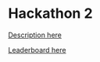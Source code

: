 # Hackathon 2 

[Description here](https://docs.google.com/document/d/1u7_cbWKz1Us_NWmkLonrcEukfNrtomje-ozKTAB3aUI/edit?usp=sharing)

[Leaderboard here](https://github.com/LDSSA/batch2-hackathon2)
